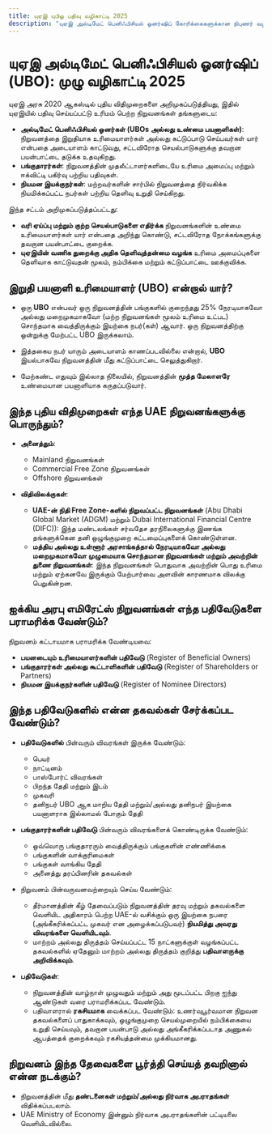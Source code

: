 ```yaml
---
title: யுஏஇ யுபிஓ பதிவு வழிகாட்டி 2025
description: "யுஏஇ அல்டிமேட் பெனிஃபிசியல் ஓனர்ஷிப் கோரிக்கைகளுக்கான நிபுணர் வழிகாட்டி. விதிமுறைகள், கட்டுப்பாடு மற்றும் அறிக்கை சமர்ப்பிப்பு கடமைகளின் முழு அவலோகனம்."
---
```


# யுஏஇ அல்டிமேட் பெனிஃபிசியல் ஓனர்ஷிப் (UBO): முழு வழிகாட்டி 2025

யுஏஇ அரசு 2020 ஆகஸ்டில் புதிய விதிமுறைகளை அறிமுகப்படுத்தியது, இதில் யுஏஇயில் பதிவு செய்யப்பட்டு உரிமம் பெற்ற நிறுவனங்கள் தங்களுடைய:

- **அல்டிமேட் பெனிஃபிசியல் ஓனர்கள் (UBOs அல்லது உண்மை பயனாளிகள்)**: நிறுவனத்தை இறுதியாக உரிமையாளர்கள் அல்லது கட்டுப்பாடு செய்பவர்கள் யார் என்பதை அடையாளம் காட்டுவது, சட்டவிரோத செயல்பாடுகளுக்கு தவறான பயன்பாட்டை தடுக்க உதவுகிறது.
- **பங்குதாரர்கள்**: நிறுவனத்தின் முதலீட்டாளர்களிடையே உரிமை அமைப்பு மற்றும் ஈக்விட்டி பகிர்வு பற்றிய பதிவுகள்.
- **நியமன இயக்குநர்கள்**: மற்றவர்களின் சார்பில் நிறுவனத்தை நிர்வகிக்க நியமிக்கப்பட்ட நபர்கள் பற்றிய தெளிவு உறுதி செய்கிறது.

இந்த சட்டம் அறிமுகப்படுத்தப்பட்டது:

- **வரி ஏய்ப்பு மற்றும் குற்ற செயல்பாடுகளை எதிர்க்க** நிறுவனங்களின் உண்மை உரிமையாளர்கள் யார் என்பதை அறிந்து கொண்டு, சட்டவிரோத நோக்கங்களுக்கு தவறான பயன்பாட்டை குறைக்க.
- **யுஏஇயின் வணிக துறைக்கு அதிக தெளிவுத்தன்மை வழங்க** உரிமை அமைப்புகளை தெளிவாக காட்டுவதன் மூலம், நம்பிக்கை மற்றும் கட்டுப்பாட்டை ஊக்குவிக்க.

## இறுதி பயனாளி உரிமையாளர் (UBO) என்றால் யார்?

- ஒரு **UBO** என்பவர் ஒரு நிறுவனத்தின் பங்குகளில் குறைந்தது 25% நேரடியாகவோ அல்லது மறைமுகமாகவோ (மற்ற நிறுவனங்கள் மூலம் உரிமை உட்பட) சொந்தமாக வைத்திருக்கும் இயற்கை நபர்(கள்) ஆவார். ஒரு நிறுவனத்திற்கு ஒன்றுக்கு மேற்பட்ட UBO இருக்கலாம்.

- இத்தகைய நபர் யாரும் அடையாளம் காணப்படவில்லை என்றால், **UBO** இயல்பாகவே நிறுவனத்தின் மீது கட்டுப்பாட்டை செலுத்துகிறார்.

- மேற்கண்ட எதுவும் இல்லாத நிலையில், நிறுவனத்தின் **மூத்த மேலாளரே** உண்மையான பயனாளியாக கருதப்படுவார்.

## இந்த புதிய விதிமுறைகள் எந்த UAE நிறுவனங்களுக்கு பொருந்தும்?

- **அனைத்தும்**:

  - Mainland நிறுவனங்கள்
  - Commercial Free Zone நிறுவனங்கள்
  - Offshore நிறுவனங்கள்

- **விதிவிலக்குகள்**:
  - **UAE-ன் நிதி Free Zone-களில் நிறுவப்பட்ட நிறுவனங்கள்** (Abu Dhabi Global Market (ADGM) மற்றும் Dubai International Financial Centre (DIFC)): இந்த மண்டலங்கள் சர்வதேச தரநிலைகளுக்கு இணங்க தங்களுக்கென தனி ஒழுங்குமுறை கட்டமைப்புகளைக் கொண்டுள்ளன.
  - **மத்திய அல்லது உள்ளூர் அரசாங்கத்தால் நேரடியாகவோ அல்லது மறைமுகமாகவோ முழுமையாக சொந்தமான நிறுவனங்கள் மற்றும் அவற்றின் துணை நிறுவனங்கள்**: இந்த நிறுவனங்கள் பொதுவாக அவற்றின் பொது உரிமை மற்றும் ஏற்கனவே இருக்கும் மேற்பார்வை அளவின் காரணமாக விலக்கு பெறுகின்றன.

## ஐக்கிய அரபு எமிரேட்ஸ் நிறுவனங்கள் எந்த பதிவேடுகளை பராமரிக்க வேண்டும்?

நிறுவனம் கட்டாயமாக பராமரிக்க வேண்டியவை:

- **பயனடையும் உரிமையாளர்களின் பதிவேடு** (Register of Beneficial Owners)
- **பங்குதாரர்கள் அல்லது கூட்டாளிகளின் பதிவேடு** (Register of Shareholders or Partners)
- **நியமன இயக்குநர்களின் பதிவேடு** (Register of Nominee Directors)

## இந்த பதிவேடுகளில் என்ன தகவல்கள் சேர்க்கப்பட வேண்டும்?

- **பதிவேடுகளில்** பின்வரும் விவரங்கள் இருக்க வேண்டும்:

  - பெயர்
  - நாட்டினம்
  - பாஸ்போர்ட் விவரங்கள்
  - பிறந்த தேதி மற்றும் இடம்
  - முகவரி
  - தனிநபர் UBO ஆக மாறிய தேதி மற்றும்/அல்லது தனிநபர் இயற்கை பயனாளராக இல்லாமல் போகும் தேதி

- **பங்குதாரர்களின் பதிவேடு** பின்வரும் விவரங்களைக் கொண்டிருக்க வேண்டும்:

  - ஒவ்வொரு பங்குதாரரும் வைத்திருக்கும் பங்குகளின் எண்ணிக்கை
  - பங்குகளின் வாக்குரிமைகள்
  - பங்குகள் வாங்கிய தேதி
  - அனைத்து தரப்பினரின் தகவல்கள்

- நிறுவனம் பின்வருவனவற்றையும் செய்ய வேண்டும்:

  - தீர்மானத்தின் கீழ் தேவைப்படும் நிறுவனத்தின் தரவு மற்றும் தகவல்களை வெளியிட அதிகாரம் பெற்ற UAE-ல் வசிக்கும் ஒரு இயற்கை நபரை (அங்கீகரிக்கப்பட்ட முகவர் என அழைக்கப்படுபவர்) **நியமித்து அவரது விவரங்களை வெளியிடவும்**.
  - மாற்றம் அல்லது திருத்தம் செய்யப்பட்ட 15 நாட்களுக்குள் வழங்கப்பட்ட தகவல்களில் ஏதேனும் மாற்றம் அல்லது திருத்தம் குறித்து **பதிவாளருக்கு அறிவிக்கவும்**.

- **பதிவேடுகள்**:
  - நிறுவனத்தின் வாழ்நாள் முழுவதும் மற்றும் அது மூடப்பட்ட பிறகு ஐந்து ஆண்டுகள் வரை பராமரிக்கப்பட வேண்டும்.
  - பதிவாளரால் **ரகசியமாக** வைக்கப்பட வேண்டும்: உணர்வுபூர்வமான நிறுவன தகவல்களைப் பாதுகாக்கவும், ஒழுங்குமுறை செயல்முறையில் நம்பிக்கையை உறுதி செய்யவும், தவறான பயன்பாடு அல்லது அங்கீகரிக்கப்படாத அணுகல் ஆபத்தைக் குறைக்கவும் ரகசியத்தன்மை முக்கியமானது.

## நிறுவனம் இந்த தேவைகளை பூர்த்தி செய்யத் தவறினால் என்ன நடக்கும்?

- நிறுவனத்தின் மீது **தண்டனைகள் மற்றும்/அல்லது நிர்வாக அபராதங்கள்** விதிக்கப்படலாம்.
- UAE Ministry of Economy இன்னும் நிர்வாக அபராதங்களின் பட்டியலை வெளியிடவில்லை.
